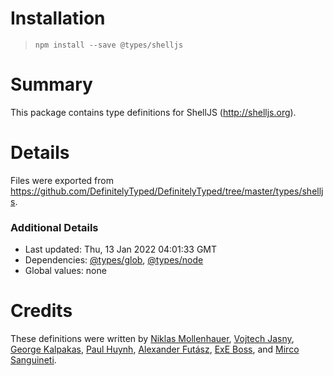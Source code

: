 # Installation
> `npm install --save @types/shelljs`

# Summary
This package contains type definitions for ShellJS (http://shelljs.org).

# Details
Files were exported from https://github.com/DefinitelyTyped/DefinitelyTyped/tree/master/types/shelljs.

### Additional Details
 * Last updated: Thu, 13 Jan 2022 04:01:33 GMT
 * Dependencies: [@types/glob](https://npmjs.com/package/@types/glob), [@types/node](https://npmjs.com/package/@types/node)
 * Global values: none

# Credits
These definitions were written by [Niklas Mollenhauer](https://github.com/nikeee), [Vojtech Jasny](https://github.com/voy), [George Kalpakas](https://github.com/gkalpak), [Paul Huynh](https://github.com/pheromonez), [Alexander Futász](https://github.com/aldafu), [ExE Boss](https://github.com/ExE-Boss), and [Mirco Sanguineti](https://github.com/msanguineti).
